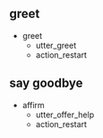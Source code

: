 ## greet
* greet
  - utter_greet
  - action_restart

## say goodbye
* affirm
  - utter_offer_help
  - action_restart
  